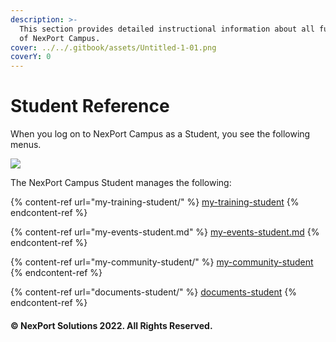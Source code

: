 ```yaml
---
description: >-
  This section provides detailed instructional information about all functions
  of NexPort Campus.
cover: ../../.gitbook/assets/Untitled-1-01.png
coverY: 0
---
```


# Student Reference

When you log on to NexPort Campus as a Student, you see the following menus.

![ ](https://www.nexportcampus.com/Content/Guides/sweb/Content/Resources/Images/Common\_Screens\_Icons/Student\_reference\_550x239.png)

The NexPort Campus Student manages the following:

{% content-ref url="my-training-student/" %}
[my-training-student](my-training-student/)
{% endcontent-ref %}

{% content-ref url="my-events-student.md" %}
[my-events-student.md](my-events-student.md)
{% endcontent-ref %}

{% content-ref url="my-community-student/" %}
[my-community-student](my-community-student/)
{% endcontent-ref %}

{% content-ref url="documents-student/" %}
[documents-student](documents-student/)
{% endcontent-ref %}

#### © NexPort Solutions 2022. All Rights Reserved.
